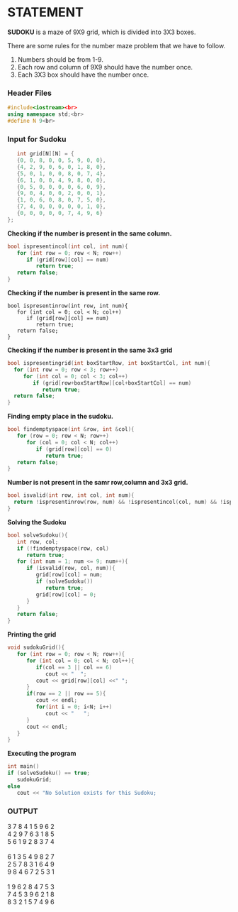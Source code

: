 
# STATEMENT



**SUDOKU** is a maze of 9X9 grid, which is divided into 3X3 boxes.


There are some rules for the number maze problem that we have to follow.<br>
1. Numbers should be from 1-9.<br>
2. Each row and column of 9X9 should have the number once. <br>
3. Each 3X3 box should have the number once.<br>


### Header Files

```cpp
#include<iostream><br>
using namespace std;<br>
#define N 9<br>
```

### Input for Sudoku
   
```cpp
   int grid[N][N] = {
   {0, 0, 8, 0, 0, 5, 9, 0, 0}, 
   {4, 2, 9, 0, 6, 0, 1, 8, 0},
   {5, 0, 1, 0, 0, 8, 0, 7, 4},
   {6, 1, 0, 0, 4, 9, 8, 0, 0},
   {0, 5, 0, 0, 0, 0, 6, 0, 9},
   {9, 0, 4, 0, 0, 2, 0, 0, 1},
   {1, 0, 6, 0, 8, 0, 7, 5, 0},
   {7, 4, 0, 0, 0, 0, 0, 1, 0},
   {0, 0, 0, 0, 0, 7, 4, 9, 6}
};
```

**Checking if the number is present in the same column.**
   
```cpp
bool ispresentincol(int col, int num){ 
   for (int row = 0; row < N; row++)
      if (grid[row][col] == num)
         return true;
   return false;
}
```
**Checking if the number is present in the same row.**
```
bool ispresentinrow(int row, int num){ 
   for (int col = 0; col < N; col++)
      if (grid[row][col] == num)
         return true;
   return false;
}
```
**Checking if the number is present in the same 3x3 grid**
 ```cpp
bool ispresentingrid(int boxStartRow, int boxStartCol, int num){
   for (int row = 0; row < 3; row++)
      for (int col = 0; col < 3; col++)
         if (grid[row+boxStartRow][col+boxStartCol] == num)
            return true;
   return false;
}
```
**Finding empty place in the sudoku.**
```cpp
bool findemptyspace(int &row, int &col){
   for (row = 0; row < N; row++)
      for (col = 0; col < N; col++)
         if (grid[row][col] == 0)
            return true;
   return false;
}
```
**Number is not present in the samr row,column and 3x3 grid.**
```cpp
bool isvalid(int row, int col, int num){
  return !ispresentinrow(row, num) && !ispresentincol(col, num) && !ispresentingrid(row - row%3 ,col - col%3, num);
}
```
**Solving the Sudoku**
```cpp
bool solveSudoku(){
   int row, col;
   if (!findemptyspace(row, col)
      return true; 
   for (int num = 1; num <= 9; num++){ 
      if (isvalid(row, col, num)){ 
         grid[row][col] = num;
         if (solveSudoku()) 
            return true;
         grid[row][col] = 0;
      }
   }
   return false;
}
```
**Printing the grid**
```cpp
void sudokuGrid(){ 
   for (int row = 0; row < N; row++){
      for (int col = 0; col < N; col++){
         if(col == 3 || col == 6)
            cout << "  ";
         cout << grid[row][col] <<" ";
      }
      if(row == 2 || row == 5){
         cout << endl;
         for(int i = 0; i<N; i++)
            cout << "   ";
      }
      cout << endl;
   }
}
```

**Executing the program**
   ```cpp
int main()
   if (solveSudoku() == true;
      sudokuGrid;
   else
      cout << "No Solution exists for this Sudoku;

```
### OUTPUT

3 7 8  4 1 5  9 6 2<br>
4 2 9  7 6 3  1 8 5<br>
5 6 1  9 2 8  3 7 4<br><br>
6 1 3  5 4 9  8 2 7<br>
2 5 7  8 3 1  6 4 9<br>
9 8 4  6 7 2  5 3 1<br><br>
1 9 6  2 8 4  7 5 3<br>
7 4 5  3 9 6  2 1 8<br>
8 3 2  1 5 7  4 9 6
